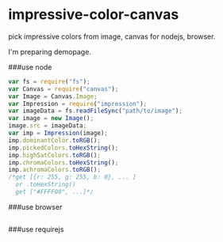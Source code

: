 impressive-color-canvas
=========

pick impressive colors from image, canvas for nodejs, browser.

I'm preparing demopage.

###use node

```javascript
var fs = require("fs");
var Canvas = require("canvas");
var Image = Canvas.Image;
var Impression = require("impression");
var imageData = fs.readFileSync("path/to/image");
var image = new Image();
image.src = imageData;
var imp = Impression(image);
imp.dominantColor.toRGB();
imp.pickedColors.toHexString();
imp.highSatColors.toRGB();
imp.chromaColors.toHexString();
imp.achromaColors.toRGB();
/*get [{r: 255, g: 255, b: 0}, ... ]
  or .toHexString() 
  get ["#FFFF00", ...]*/
```

###use browser

```javascript

```
###use requirejs
```javascript

```